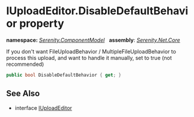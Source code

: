 # IUploadEditor.DisableDefaultBehavior property
**namespace:** *[Serenity.ComponentModel](../../README.md#serenity.componentmodel-namespace)*   **assembly**: *[Serenity.Net.Core](../../README.md)*

If you don't want FileUploadBehavior / MultipleFileUploadBehavior to process this upload, and want to handle it manually, set to true (not recommended)

```csharp
public bool DisableDefaultBehavior { get; }
```

## See Also

* interface [IUploadEditor](../IUploadEditor.md)